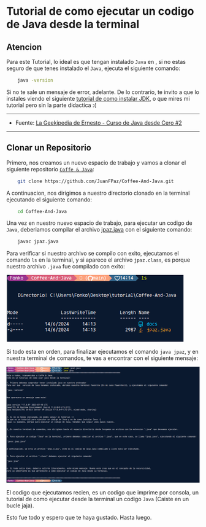 # Tutorial de como ejecutar un codigo de Java desde la terminal

## Atencion

Para este Tutorial, lo ideal es que tengan instalado `Java` en , si no estas seguro de que tenes instalado el `Java`, ejecuta el siguiente comando:

```bash
    java -version
```

Si no te sale un mensaje de error, adelante. De lo contrario, te invito a que lo instales viendo el siguiente [tutorial de como instalar JDK](https://www.youtube.com/watch?v=L1oMLsiMusQ&list=PLyvsggKtwbLX9LrDnl1-K6QtYo7m0yXWB), o que mires mi tutorial pero sin la parte didactica :(

---

- Fuente: [La Geekipedia de Ernesto - Curso de Java desde Cero #2](https://www.youtube.com/watch?v=Cs5ymoNkrX8)

---

## Clonar un Repositorio

Primero, nos creamos un nuevo espacio de trabajo y vamos a clonar el siguiente repositorio [`Coffe & Java`](https://github.com/JuanFPaz/Coffee-And-Java):

```bash
    git clone https://github.com/JuanFPaz/Coffee-And-Java.git
```

A continuacion, nos dirigimos a nuestro directorio clonado en la terminal ejecutando el siguiente comando:

```bash
    cd Coffee-And-Java
```

Una vez en nuestro nuevo espacio de trabajo, para ejecutar un codigo de `Java`, deberiamos compilar el archivo [jpaz.java](https://github.com/JuanFPaz/Coffee-And-Java/blob/main/jpaz.java) con el siguiente comando:

```bash
    javac jpaz.java
```

Para verificar si nuestro archivo se compilo con exito, ejecutamos el comando `ls` en la terminal, y si aparece el archivo `jpaz.class`, es porque nuestro archivo `.java` fue compilado con exito:

![alt text](./docs/img/image.png)

Si todo esta en orden, para finalizar ejecutamos el comando `java jpaz`, y en nuestra terminal de comandos, te vas a encontrar con el siguiente mensaje:

![alt text](./docs/img/image-2.png)

El codigo que ejecutamos recien, es un codigo que imprime por consola, un tutorial de como ejecutar desde la terminal un codigo `Java` (Caiste en un bucle jaja).

Esto fue todo y espero que te haya gustado. Hasta luego.
